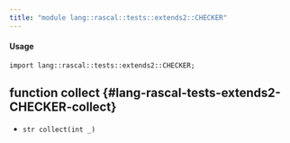 ```yaml
---
title: "module lang::rascal::tests::extends2::CHECKER"
---
```


#### Usage

`import lang::rascal::tests::extends2::CHECKER;`

## function collect {#lang-rascal-tests-extends2-CHECKER-collect}

* ``str collect(int _)``

